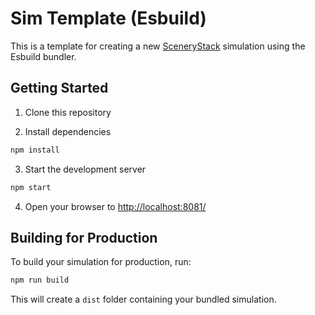 # Sim Template (Esbuild)

This is a template for creating a new [SceneryStack](https://scenerystack.org/) simulation using the Esbuild bundler.

## Getting Started

1. Clone this repository

2. Install dependencies

```bash
npm install
```

3. Start the development server

```bash
npm start
```

4. Open your browser to [http://localhost:8081/](http://localhost:8081/)

## Building for Production

To build your simulation for production, run:

```bash
npm run build
```

This will create a `dist` folder containing your bundled simulation.
